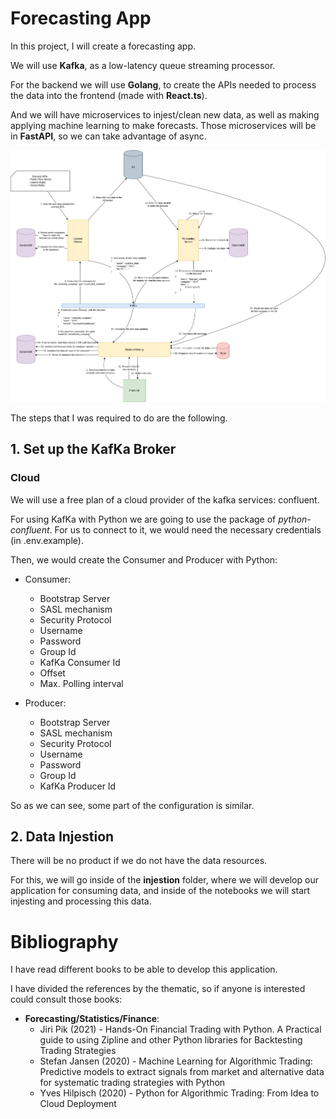 # Forecasting App
In this project, I will create a forecasting app.

We will use **Kafka**, as a low-latency queue streaming processor.

For the backend we will use **Golang**, to create the APIs needed to process the data into the frontend (made with **React.ts**).

And we will have microservices to injest/clean new data, as well as making applying machine learning to make forecasts. Those microservices will be in **FastAPI**, so we can take advantage of async.

![Functionality Diagram](forecasting-app-diagram.png)

The steps that I was required to do are the following.

## 1. Set up the KafKa Broker 

### Cloud
We will use a free plan of a cloud provider of the kafka services: confluent.

For using KafKa with Python we are going to use the package of *python-confluent*.
For us to connect to it, we would need the necessary credentials (in .env.example).

Then, we would create the Consumer and Producer with Python:
- Consumer:
    - Bootstrap Server
    - SASL mechanism
    - Security Protocol
    - Username
    - Password
    - Group Id
    - KafKa Consumer Id
    - Offset
    - Max. Polling interval

- Producer:
    - Bootstrap Server
    - SASL mechanism
    - Security Protocol
    - Username
    - Password
    - Group Id
    - KafKa Producer Id

So as we can see, some part of the configuration is similar. 


## 2. Data Injestion

There will be no product if we do not have the data resources.

For this, we will go inside of the **injestion** folder, where we will develop our application for consuming data, and inside of the notebooks we will start injesting and processing this data.

# Bibliography

I have read different books to be able to develop this application.

I have divided the references by the thematic, so if anyone is interested could consult those books:

- **Forecasting/Statistics/Finance**:
    - Jiri Pik (2021) - Hands-On Financial Trading with Python. A Practical guide to using Zipline and other Python libraries for Backtesting Trading Strategies
    - Stefan Jansen (2020) - Machine Learning for Algorithmic Trading: Predictive models to extract signals from market and alternative data for systematic trading strategies with Python
    - Yves Hilpisch (2020) - Python for Algorithmic Trading: From Idea to Cloud Deployment

